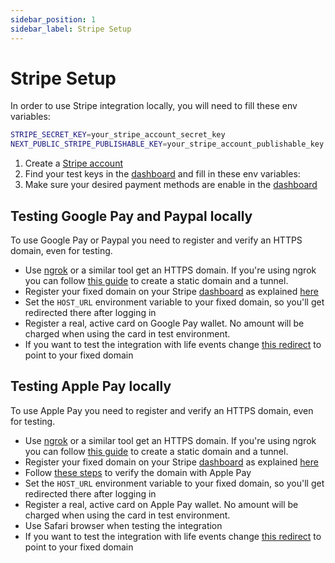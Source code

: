 ```yaml
---
sidebar_position: 1
sidebar_label: Stripe Setup
---
```


# Stripe Setup
In order to use Stripe integration locally, you will need to fill these env variables:

```bash
STRIPE_SECRET_KEY=your_stripe_account_secret_key
NEXT_PUBLIC_STRIPE_PUBLISHABLE_KEY=your_stripe_account_publishable_key
```

1. Create a [Stripe account](https://dashboard.stripe.com/register)
2. Find your test keys in the [dashboard](https://dashboard.stripe.com/test/apikeys) and fill in these env variables:
3. Make sure your desired payment methods are enable in the [dashboard](https://dashboard.stripe.com/test/settings/payment_methods)


## Testing Google Pay and Paypal locally
To use Google Pay or Paypal you need to register and verify an HTTPS domain, even for testing.

- Use [ngrok](https://ngrok.com/) or a similar tool get an HTTPS domain. If you're using ngrok you can follow [this guide](https://ngrok.com/docs/getting-started/) to create a static domain and a tunnel.
- Register your fixed domain on your Stripe [dashboard](https://dashboard.stripe.com/settings/payment_method_domains?enabled=true) as explained [here](https://docs.stripe.com/payments/payment-methods/pmd-registration?dashboard-or-api=dashboard#register-your-domain)
- Set the `HOST_URL` environment variable to your fixed domain, so you'll get redirected there after logging in
- Register a real, active card on Google Pay wallet. No amount will be charged when using the card in test environment.
- If you want to test the integration with life events change [this redirect](https://github.com/ogcio/life-events/blob/dev/apps/web/app/%5Blocale%5D/%5Bevent%5D/%5B...action%5D/RenewDriversLicence/PaymentPlaceholder.tsx#L5) to point to your fixed domain

## Testing Apple Pay locally
To use Apple Pay you need to register and verify an HTTPS domain, even for testing. 

- Use [ngrok](https://ngrok.com/) or a similar tool get an HTTPS domain. If you're using ngrok you can follow [this guide](https://ngrok.com/docs/getting-started/) to create a static domain and a tunnel.
- Register your fixed domain on your Stripe [dashboard](https://dashboard.stripe.com/settings/payment_method_domains?enabled=true) as explained [here](https://docs.stripe.com/payments/payment-methods/pmd-registration?dashboard-or-api=dashboard#register-your-domain)
- Follow [these steps](https://docs.stripe.com/payments/payment-methods/pmd-registration?dashboard-or-api=dashboard#verify-your-domain-with-apple-pay) to verify the domain with Apple Pay
- Set the `HOST_URL` environment variable to your fixed domain, so you'll get redirected there after logging in
- Register a real, active card on Apple Pay wallet. No amount will be charged when using the card in test environment.
- Use Safari browser when testing the integration
- If you want to test the integration with life events change [this redirect](https://github.com/ogcio/life-events/blob/dev/apps/web/app/%5Blocale%5D/%5Bevent%5D/%5B...action%5D/RenewDriversLicence/PaymentPlaceholder.tsx#L5) to point to your fixed domain
